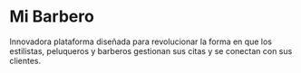 # Mi Barbero
Innovadora plataforma diseñada para revolucionar la forma en que los estilistas, peluqueros y barberos gestionan sus citas y se conectan con sus clientes. 
